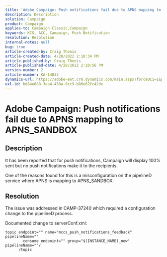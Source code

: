 ```yaml
---
title: 'Adobe Campaign: Push notifications fail due to APNS mapping to APNS_SANDBOX'
description: Description
solution: Campaign
product: Campaign
applies-to: Campaign Classic,Campaign
keywords: KCS, ACC, Campaign, Push Notification
resolution: Resolution
internal-notes: null
bug: true
article-created-by: Craig Thonis
article-created-date: 4/28/2022 2:10:34 PM
article-published-by: Craig Thonis
article-published-date: 4/28/2022 2:10:56 PM
version-number: 2
article-number: KA-14832
dynamics-url: https://adobe-ent.crm.dynamics.com/main.aspx?forceUCI=1&pagetype=entityrecord&etn=knowledgearticle&id=78703df3-fcc6-ec11-a7b6-0022480a10ee
exl-id: bd84e888-3ea4-458a-9cc9-b86e62fc42de
---
```

# Adobe Campaign: Push notifications fail due to APNS mapping to APNS_SANDBOX

## Description


It has been reported that for push notifications, Campaign will display 100% sent but no push notifications make it to the recipients.

One of the reasons found for this is a misconfiguration on the pipelineD service where APNS is mapping to APNS_SANDBOX.


## Resolution


The issue was addressed in CAMP-37240 which required a configuration change to the pipelineD process.

Documented change to serverConf.xml:


```
topic endpoint="" name="mccs_push_notifications_feedback" pipelineName=""
        consume endpoint="" group="$(INSTANCE_NAME)_new" pipelineName=""/
      /topic
```
